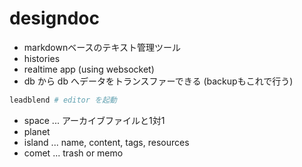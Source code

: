 # designdoc
- markdownベースのテキスト管理ツール
- histories
- realtime app (using websocket)
- db から db へデータをトランスファーできる (backupもこれで行う)

```bash
leadblend # editor を起動
```

- space ... アーカイブファイルと1対1
- planet
- island ... name, content, tags, resources
- comet ... trash or memo
